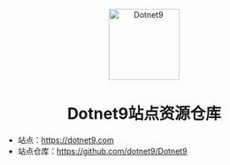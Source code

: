 <p align="center">
  <a href="https://dotnet9.com">
    <img src="https://img1.dotnet9.com/site/logo.png" width="128" height="128" alt="Dotnet9">
  </a>
</p>

<h1 align="center">Dotnet9站点资源仓库</h1>

- 站点：https://dotnet9.com
- 站点仓库：https://github.com/dotnet9/Dotnet9